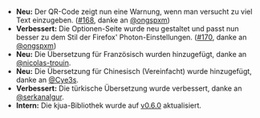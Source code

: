 * **Neu:** Der QR-Code zeigt nun eine Warnung, wenn man versucht zu viel Text einzugeben. ([#168](https://github.com/rugk/offline-qr-code/pull/168), danke an [@ongspxm](https://github.com/ongspxm))
* **Verbessert:** Die Optionen-Seite wurde neu gestaltet und passt nun besser zu dem Stil der Firefox' Photon-Einstellungen. ([#170](https://github.com/rugk/offline-qr-code/pull/170), danke an [@ongspxm](https://github.com/ongspxm))
* **Neu:** Die Übersetzung für Französisch wurden hinzugefügt, danke an [@nicolas-trouin](https://github.com/nicolas-trouin).
* **Neu:** Die Übersetzung für Chinesisch (Vereinfacht) wurde hinzugefügt, danke an [@Cye3s](https://github.com/Cye3s).
* **Verbessert:** Die türkische Übersetzung wurde verbessert, danke an [@serkanalgur](https://github.com/serkanalgur).
* **Intern:** Die kjua-Bibliothek wurde auf [v0.6.0](https://github.com/lrsjng/kjua/tree/v0.6.0) aktualisiert.
